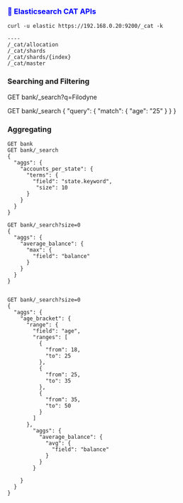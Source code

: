 ### <span style="color: blue">&#x1F535; Elasticsearch CAT APIs </span>


```
curl -u elastic https://192.168.0.20:9200/_cat -k

----
/_cat/allocation
/_cat/shards
/_cat/shards/{index}
/_cat/master

```

### Searching and Filtering


GET bank/_search?q=Filodyne


GET bank/_search
{
  "query": {
    "match": {
      "age": "25"
    }
  }
}

### Aggregating

```
GET bank
GET bank/_search
{
  "aggs": {
    "accounts_per_state": {
      "terms": {
        "field": "state.keyword",
         "size": 10
      }
    }
  }
}

GET bank/_search?size=0
{
  "aggs": {
    "average_balance": {
      "max": {
        "field": "balance"
      }
    }
  }
}


GET bank/_search?size=0
{
  "aggs": {
    "age_bracket": {
      "range": {
        "field": "age",
        "ranges": [
          {
            "from": 18,
            "to": 25
          },
          {
            "from": 25,
            "to": 35
          },
          {
            "from": 35,
            "to": 50
          }
        ]
      },
        "aggs": {
          "average_balance": {
            "avg": {
              "field": "balance"
            }
          }
        }

    }
  }
}
```
